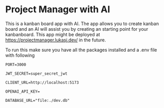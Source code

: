 # Project Manager with AI

This is a kanban board app with AI. The app allows you to create kanban board and an AI will assist you by creating an starting point for your kanbanboard. This app might be deployed at https://projectmanager.lukasj.dev/ in the future.

To run this make sure you have all the packages installed and a .env file with following

```
PORT=3000

JWT_SECRET=super_secret_jwt

CLIENT_URL=http://localhost:5173

OPENAI_API_KEY=

DATABASE_URL="file:./dev.db"
```

